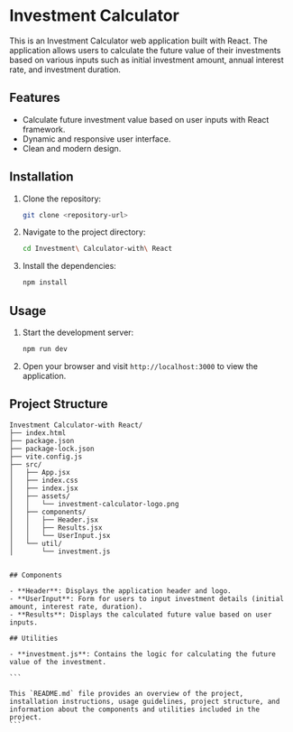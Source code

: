 
# Investment Calculator

This is an Investment Calculator web application built with React. The application allows users to calculate the future value of their investments based on various inputs such as initial investment amount, annual interest rate, and investment duration.

## Features

- Calculate future investment value based on user inputs with React framework.
- Dynamic and responsive user interface.
- Clean and modern design.

## Installation

1. Clone the repository:

   ```bash
   git clone <repository-url>
   ```

2. Navigate to the project directory:

   ```bash
   cd Investment\ Calculator-with\ React
   ```

3. Install the dependencies:

   ```bash
   npm install
   ```

## Usage

1. Start the development server:

   ```bash
   npm run dev
   ```

2. Open your browser and visit `http://localhost:3000` to view the application.

## Project Structure

```plaintext
Investment Calculator-with React/
├── index.html
├── package.json
├── package-lock.json
├── vite.config.js
├── src/
│   ├── App.jsx
│   ├── index.css
│   ├── index.jsx
│   ├── assets/
│   │   └── investment-calculator-logo.png
│   ├── components/
│   │   ├── Header.jsx
│   │   ├── Results.jsx
│   │   └── UserInput.jsx
│   └── util/
│       └── investment.js
```
````

## Components

- **Header**: Displays the application header and logo.
- **UserInput**: Form for users to input investment details (initial amount, interest rate, duration).
- **Results**: Displays the calculated future value based on user inputs.

## Utilities

- **investment.js**: Contains the logic for calculating the future value of the investment.

```

This `README.md` file provides an overview of the project, installation instructions, usage guidelines, project structure, and information about the components and utilities included in the project.
```
